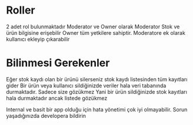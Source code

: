 ﻿

# Roller
2 adet rol bulunmaktadır
Moderator ve Owner olarak
Moderator Stok ve ürün bilgisine erişebilir 
Owner tüm yetkilere sahiptir. Moderatore ek olarak kullanıcı ekleyip çıkarabilir

# Bilinmesi Gerekenler
Eğer stok kaydı olan bir ürünü silerseniz stok kaydı listesinden tüm kayıtları gider
Bir ürün veya kullanıcı sildiğinizde veriler hala veri tabanında durmaktadır. Sadece size gözükmez
Yani bir ürün sildiğinizde stok kayıtları hala durmaktadır ancak listede gözükmez

Internal ve basit bir app olduğu için hata yönetimi çok iyi olmayabilir.
Sorun yaşadığınızda developera bildirin